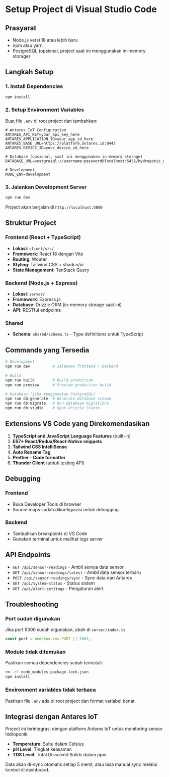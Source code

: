 # Setup Project di Visual Studio Code

## Prasyarat
- Node.js versi 18 atau lebih baru
- npm atau yarn
- PostgreSQL (opsional, project saat ini menggunakan in-memory storage)

## Langkah Setup

### 1. Install Dependencies
```bash
npm install
```

### 2. Setup Environment Variables
Buat file `.env` di root project dan tambahkan:
```env
# Antares IoT Configuration
ANTARES_API_KEY=your_api_key_here
ANTARES_APPLICATION_ID=your_app_id_here
ANTARES_BASE_URL=https://platform.antares.id:8443
ANTARES_DEVICE_ID=your_device_id_here

# Database (opsional, saat ini menggunakan in-memory storage)
DATABASE_URL=postgresql://username:password@localhost:5432/hydroponic_db

# Development
NODE_ENV=development
```

### 3. Jalankan Development Server
```bash
npm run dev
```

Project akan berjalan di `http://localhost:5000`

## Struktur Project

### Frontend (React + TypeScript)
- **Lokasi**: `client/src/`
- **Framework**: React 18 dengan Vite
- **Routing**: Wouter
- **Styling**: Tailwind CSS + shadcn/ui
- **State Management**: TanStack Query

### Backend (Node.js + Express)
- **Lokasi**: `server/`
- **Framework**: Express.js
- **Database**: Drizzle ORM (in-memory storage saat ini)
- **API**: RESTful endpoints

### Shared
- **Schema**: `shared/schema.ts` - Type definitions untuk TypeScript

## Commands yang Tersedia

```bash
# Development
npm run dev          # Jalankan frontend + backend

# Build
npm run build        # Build production
npm run preview      # Preview production build

# Database (jika menggunakan PostgreSQL)
npm run db:generate  # Generate database schema
npm run db:migrate   # Run database migrations
npm run db:studio    # Open Drizzle Studio
```

## Extensions VS Code yang Direkomendasikan

1. **TypeScript and JavaScript Language Features** (built-in)
2. **ES7+ React/Redux/React-Native snippets**
3. **Tailwind CSS IntelliSense**
4. **Auto Rename Tag**
5. **Prettier - Code formatter**
6. **Thunder Client** (untuk testing API)

## Debugging

### Frontend
- Buka Developer Tools di browser
- Source maps sudah dikonfigurasi untuk debugging

### Backend
- Tambahkan breakpoints di VS Code
- Gunakan terminal untuk melihat logs server

## API Endpoints

- `GET /api/sensor-readings` - Ambil semua data sensor
- `GET /api/sensor-readings/latest` - Ambil data sensor terbaru
- `POST /api/sensor-readings/sync` - Sync data dari Antares
- `GET /api/system-status` - Status sistem
- `GET /api/alert-settings` - Pengaturan alert

## Troubleshooting

### Port sudah digunakan
Jika port 5000 sudah digunakan, ubah di `server/index.ts`:
```typescript
const port = process.env.PORT || 5001;
```

### Module tidak ditemukan
Pastikan semua dependencies sudah terinstall:
```bash
rm -rf node_modules package-lock.json
npm install
```

### Environment variables tidak terbaca
Pastikan file `.env` ada di root project dan format variabel benar.

## Integrasi dengan Antares IoT

Project ini terintegrasi dengan platform Antares IoT untuk monitoring sensor hidroponik:
- **Temperature**: Suhu dalam Celsius
- **pH Level**: Tingkat keasaman
- **TDS Level**: Total Dissolved Solids dalam ppm

Data akan di-sync otomatis setiap 5 menit, atau bisa manual sync melalui tombol di dashboard.
